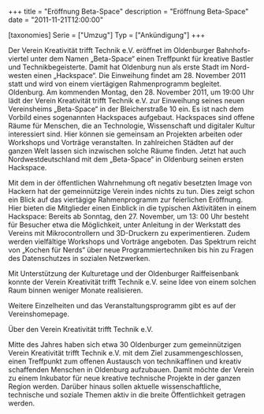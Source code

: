 +++
title = "Eröffnung Beta-Space"
description = "Eröffnung Beta-Space"
date = "2011-11-21T12:00:00"

[taxonomies]
Serie = ["Umzug"]
Typ = ["Ankündigung"]
+++

Der Verein Kreativität trifft Technik e.V. eröffnet im Oldenburger Bahnhofs- viertel unter dem Namen „Beta-Space“ einen
Treffpunkt für kreative Bastler und Technikbegeisterte. Damit hat Oldenburg nun als erste Stadt im Nord- westen einen
„Hackspace“. Die Einweihung findet am 28. November 2011 statt und wird von einem viertägigen Rahmenprogramm begleitet.
Oldenburg. Am kommenden Montag, den 28. November 2011, um 19:00 Uhr lädt der Verein Kreativität trifft Technik e.V. zur
Einweihung seines neuen Vereinsheims „Beta-Space“ in der Bleicherstraße 10 ein. Es ist nach dem Vorbild eines
sogenannten Hackspaces aufgebaut. Hackspaces sind offene Räume für Menschen, die an Technologie, Wissenschaft und
digitaler Kultur interessiert sind. Hier können sie gemeinsam an Projekten arbeiten oder Workshops und Vorträge
veranstalten. In zahlreichen Städten auf der ganzen Welt lassen sich inzwischen solche Räume finden. Jetzt hat auch
Nordwestdeutschland mit dem „Beta-Space“ in Oldenburg seinen ersten Hackspace.

Mit dem in der öffentlichen Wahrnehmung oft negativ besetzten Image von Hackern hat der gemeinnützige Verein indes
nichts zu tun. Dies zeigt schon ein Blick auf das viertägige Rahmenprogramm zur feierlichen Eröffnung. Hier bieten die
Mitglieder einen Einblick in die typischen Aktivitäten in einem Hackspace: Bereits ab Sonntag, den 27. November, um 13:
00 Uhr besteht für Besucher etwa die Möglichkeit, unter Anleitung in der Werkstatt des Vereins mit Mikrocontrollern und
3D-Druckern zu experimentieren. Zudem werden vielfältige Workshops und Vorträge angeboten. Das Spektrum reicht von
„Kochen für Nerds“ über neue Programmiertechniken bis hin zu Fragen des Datenschutzes in sozialen Netzwerken.

Mit Unterstützung der Kulturetage und der Oldenburger Raiffeisenbank konnte der Verein Kreativität trifft Technik e.V.
seine Idee von einem solchen Raum binnen weniger Monate realisieren.

Weitere Einzelheiten und das Veranstaltungsprogramm gibt es auf der Vereinshomepage.

Über den Verein Kreativität trifft Technik e.V.

Mitte des Jahres haben sich etwa 30 Oldenburger zum gemeinnützigen Verein Kreativität trifft Technik e.V. mit dem Ziel
zusammengeschlossen, einen Treffpunkt zum offenen Austausch von technikaffinen und kreativ schaffenden Menschen in
Oldenburg aufzubauen. Damit möchte der Verein zu einem Inkubator für neue kreative technische Projekte in der ganzen
Region werden. Darüber hinaus sollen aktuelle wissenschaftliche, technische und soziale Themen aktiv in die breite
Öffentlichkeit getragen werden.